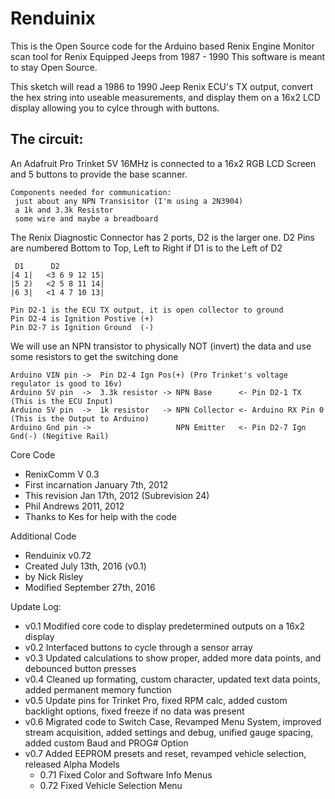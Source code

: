 # Renduinix
This is the Open Source code for the Arduino based Renix Engine Monitor scan tool for Renix Equipped Jeeps from 1987 - 1990
This software is meant to stay Open Source.

  This sketch will read a 1986 to 1990 Jeep Renix ECU's TX output, convert the hex string into useable measurements,
  and display them on a 16x2 LCD display allowing you to cylce through with buttons.

## The circuit:
  
An Adafruit Pro Trinket 5V 16MHz is connected to a 16x2 RGB LCD Screen and 5 buttons to provide the base scanner. 

    Components needed for communication:
     just about any NPN Transisitor (I'm using a 2N3904)
     a 1k and 3.3k Resistor
     some wire and maybe a breadboard

The Renix Diagnostic Connector has 2 ports, D2 is the larger one. D2 Pins are numbered
   Bottom to Top, Left to Right if D1 is to the Left of D2

     D1      D2
    |4 1|   <3 6 9 12 15|
    |5 2)   <2 5 8 11 14|
    |6 3|   <1 4 7 10 13|

    Pin D2-1 is the ECU TX output, it is open collector to ground
    Pin D2-4 is Ignition Postive (+)
    Pin D2-7 is Ignition Ground  (-)

We will use an NPN transistor to physically NOT (invert) the data and use some resistors to get the switching done

    Arduino VIN pin ->  Pin D2-4 Ign Pos(+) (Pro Trinket's voltage regulator is good to 16v)
    Arduino 5V pin  ->  3.3k resistor -> NPN Base      <- Pin D2-1 TX         (This is the ECU Input)
    Arduino 5V pin  ->  1k resistor   -> NPN Collector <- Arduino RX Pin 0    (This is the Output to Arduino)
    Arduino Gnd pin ->                   NPN Emitter   <- Pin D2-7 Ign Gnd(-) (Negitive Rail)

Core Code
- RenixComm V 0.3
- First incarnation January 7th, 2012
- This revision Jan 17th, 2012 (Subrevision 24)
- Phil Andrews 2011, 2012
- Thanks to Kes for help with the code

Additional Code
- Renduinix v0.72
- Created July 13th, 2016 (v0.1)
- by Nick Risley
- Modified September 27th, 2016

Update Log:
- v0.1 Modified core code to display predetermined outputs on a 16x2 display
- v0.2 Interfaced buttons to cycle through a sensor array
- v0.3 Updated calculations to show proper, added more data points, and debounced button presses
- v0.4 Cleaned up formating, custom character, updated text data points, added permanent memory function
- v0.5 Update pins for Trinket Pro, fixed RPM calc, added custom backlight options, fixed freeze if no data was present
- v0.6 Migrated code to Switch Case, Revamped Menu System, improved stream acquisition, added settings and debug, unified gauge spacing, added custom Baud and PROG# Option
- v0.7 Added EEPROM presets and reset, revamped vehicle selection, released Alpha Models
    - 0.71 Fixed Color and Software Info Menus
    - 0.72 Fixed Vehicle Selection Menu
